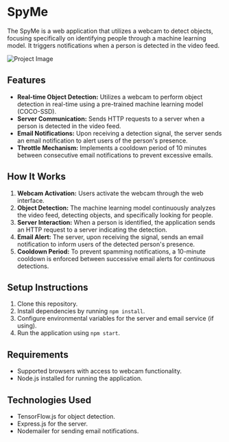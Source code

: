 # SpyMe

The SpyMe is a web application that utilizes a webcam to detect objects, focusing specifically on identifying people through a machine learning model. It triggers notifications when a person is detected in the video feed.

![Project Image](/Project.png)

## Features

- **Real-time Object Detection:** Utilizes a webcam to perform object detection in real-time using a pre-trained machine learning model (COCO-SSD).
- **Server Communication:** Sends HTTP requests to a server when a person is detected in the video feed.
- **Email Notifications:** Upon receiving a detection signal, the server sends an email notification to alert users of the person's presence.
- **Throttle Mechanism:** Implements a cooldown period of 10 minutes between consecutive email notifications to prevent excessive emails.

## How It Works

1. **Webcam Activation:** Users activate the webcam through the web interface.
2. **Object Detection:** The machine learning model continuously analyzes the video feed, detecting objects, and specifically looking for people.
3. **Server Interaction:** When a person is identified, the application sends an HTTP request to a server indicating the detection.
4. **Email Alert:** The server, upon receiving the signal, sends an email notification to inform users of the detected person's presence.
5. **Cooldown Period:** To prevent spamming notifications, a 10-minute cooldown is enforced between successive email alerts for continuous detections.

## Setup Instructions

1. Clone this repository.
2. Install dependencies by running `npm install`.
3. Configure environmental variables for the server and email service (if using).
4. Run the application using `npm start`.

## Requirements

- Supported browsers with access to webcam functionality.
- Node.js installed for running the application.

## Technologies Used

- TensorFlow.js for object detection.
- Express.js for the server.
- Nodemailer for sending email notifications.
